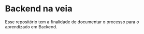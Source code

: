 # Backend na veia

Esse repositório tem a finalidade de documentar o processo para o aprendizado em Backend.

